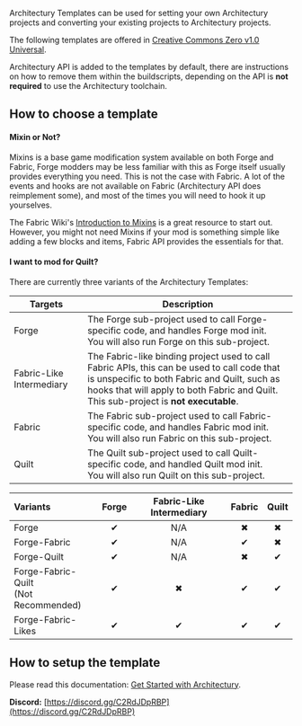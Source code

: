Architectury Templates can be used for setting your own Architectury projects and converting your existing projects to Architectury projects.

The following templates are offered in [Creative Commons Zero v1.0 Universal](https://github.com/architectury/architectury-example-mod/blob/1.17.1/LICENSE).

Architectury API is added to the templates by default, there are instructions on how to remove them within the buildscripts, depending on the API is **not required** to use the Architectury toolchain.

## How to choose a template

#### Mixin or Not?

Mixins is a base game modification system available on both Forge and Fabric, Forge modders may be less familiar with this as Forge itself usually provides everything you need. This is not the case with Fabric. A lot of the events and hooks are not available on Fabric (Architectury API does reimplement some), and most of the times you will need to hook it up yourselves.

The Fabric Wiki's [Introduction to Mixins](https://fabricmc.net/wiki/tutorial:mixin_introduction) is a great resource to start out. However, you might not need Mixins if your mod is something simple like adding a few blocks and items, Fabric API provides the essentials for that.

#### I want to mod for Quilt?

There are currently three variants of the Architectury Templates:

| Targets                  | Description                                                  |
| ------------------------ | ------------------------------------------------------------ |
| Forge                    | The Forge sub-project used to call Forge-specific code, and handles Forge mod init.<br />You will also run Forge on this sub-project. |
| Fabric-Like Intermediary | The Fabric-like binding project used to call Fabric APIs, this can be used to call code that is unspecific to both Fabric and Quilt, such as hooks that will apply to both Fabric and Quilt.<br />This sub-project is **not executable**. |
| Fabric                   | The Fabric sub-project used to call Fabric-specific code, and handles Fabric mod init.<br />You will also run Fabric on this sub-project. |
| Quilt                    | The Quilt sub-project used to call Quilt-specific code, and handled Quilt mod init.<br />You will also run Quilt on this sub-project. |



| Variants                                  | Forge | Fabric-Like Intermediary | Fabric | Quilt |
| :---------------------------------------- | :---: | :----------------------: | :----: | :---: |
| Forge                                     |   ✔   |           N/A            |   ✖    |   ✖   |
| Forge-Fabric                              |   ✔   |           N/A            |   ✔    |   ✖   |
| Forge-Quilt                               |   ✔   |           N/A            |   ✖    |   ✔   |
| Forge-Fabric-Quilt<br />(Not Recommended) |   ✔   |            ✖             |   ✔    |   ✔   |
| Forge-Fabric-Likes                        |   ✔   |            ✔             |   ✔    |   ✔   |



## How to setup the template

Please read this documentation: [Get Started with Architectury](https://docs.architectury.dev/plugin/get_started).



**Discord:** [https://discord.gg/C2RdJDpRBP](https://discord.gg/C2RdJDpRBP)
